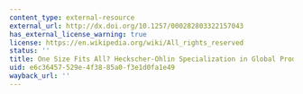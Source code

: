 ```yaml
---
content_type: external-resource
external_url: http://dx.doi.org/10.1257/000282803322157043
has_external_license_warning: true
license: https://en.wikipedia.org/wiki/All_rights_reserved
status: ''
title: One Size Fits All? Heckscher-Ohlin Specialization in Global Production
uid: e6c36457-529e-4f38-85a0-f3e1d0fa1e49
wayback_url: ''
---
```


